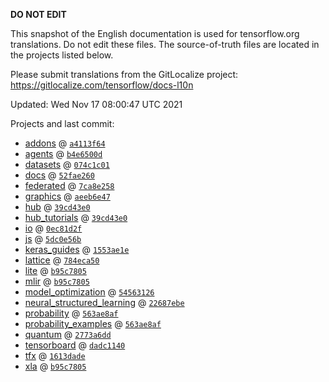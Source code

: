 __DO NOT EDIT__

This snapshot of the English documentation is used for tensorflow.org
translations. Do not edit these files. The source-of-truth files are located in
the projects listed below.

Please submit translations from the GitLocalize project: https://gitlocalize.com/tensorflow/docs-l10n

Updated: Wed Nov 17 08:00:47 UTC 2021

Projects and last commit:

- [addons](https://github.com/tensorflow/addons/tree/master/docs) @ <a href='https://github.com/tensorflow/addons/commit/a4113f64cec185148a7d7cd83be86f4fc05d71a6'><code>a4113f64</code></a>
- [agents](https://github.com/tensorflow/agents/tree/master/docs) @ <a href='https://github.com/tensorflow/agents/commit/b4e6500dd6bd05b20ed7d14fbf5b544324f78d78'><code>b4e6500d</code></a>
- [datasets](https://github.com/tensorflow/datasets/tree/master/docs) @ <a href='https://github.com/tensorflow/datasets/commit/074c1c010b712d90310207d839bc6d36ded594be'><code>074c1c01</code></a>
- [docs](https://github.com/tensorflow/docs/tree/master/site/en) @ <a href='https://github.com/tensorflow/docs/commit/52fae260a5df67516377549fcfb3bca58b0250dd'><code>52fae260</code></a>
- [federated](https://github.com/tensorflow/federated/tree/main/docs) @ <a href='https://github.com/tensorflow/federated/commit/7ca8e2587bc1ba30462c52f40909db2057b80a67'><code>7ca8e258</code></a>
- [graphics](https://github.com/tensorflow/graphics/tree/master/tensorflow_graphics/g3doc) @ <a href='https://github.com/tensorflow/graphics/commit/aeeb6e4753b8561ecfd39234ceea1436cd65e89e'><code>aeeb6e47</code></a>
- [hub](https://github.com/tensorflow/hub/tree/master/docs) @ <a href='https://github.com/tensorflow/hub/commit/39cd43e0130b81cbb724c16cbcc9b5516ffb4391'><code>39cd43e0</code></a>
- [hub_tutorials](https://github.com/tensorflow/hub/tree/master/examples/colab) @ <a href='https://github.com/tensorflow/hub/commit/39cd43e0130b81cbb724c16cbcc9b5516ffb4391'><code>39cd43e0</code></a>
- [io](https://github.com/tensorflow/io/tree/master/docs) @ <a href='https://github.com/tensorflow/io/commit/0ec81d2fafdfc2c82d9fd6aa561d1a02f75754f2'><code>0ec81d2f</code></a>
- [js](https://github.com/tensorflow/tfjs-website/tree/master/docs) @ <a href='https://github.com/tensorflow/tfjs-website/commit/5dc0e56b49ce2138479de36c315ca0e81671ff94'><code>5dc0e56b</code></a>
- [keras_guides](https://github.com/tensorflow/docs/tree/snapshot-keras/site/en/guide/keras) @ <a href='https://github.com/tensorflow/docs/commit/1553ae1e4a149be71703e2ee60173b3d1e0e8c00'><code>1553ae1e</code></a>
- [lattice](https://github.com/tensorflow/lattice/tree/master/docs) @ <a href='https://github.com/tensorflow/lattice/commit/784eca50cbdfedf39f183cc7d298c9fe376b69c0'><code>784eca50</code></a>
- [lite](https://github.com/tensorflow/tensorflow/tree/master/tensorflow/lite/g3doc) @ <a href='https://github.com/tensorflow/tensorflow/commit/b95c78057e48c9b523860400cf73ab83346c6096'><code>b95c7805</code></a>
- [mlir](https://github.com/tensorflow/tensorflow/tree/master/tensorflow/compiler/mlir/g3doc) @ <a href='https://github.com/tensorflow/tensorflow/commit/b95c78057e48c9b523860400cf73ab83346c6096'><code>b95c7805</code></a>
- [model_optimization](https://github.com/tensorflow/model-optimization/tree/master/tensorflow_model_optimization/g3doc) @ <a href='https://github.com/tensorflow/model-optimization/commit/54563126295ab5833c7358bcf3cee65ed4001e09'><code>54563126</code></a>
- [neural_structured_learning](https://github.com/tensorflow/neural-structured-learning/tree/master/g3doc) @ <a href='https://github.com/tensorflow/neural-structured-learning/commit/22687ebe125307d1c79a540c48a2c24d66aa8414'><code>22687ebe</code></a>
- [probability](https://github.com/tensorflow/probability/tree/main/tensorflow_probability/g3doc) @ <a href='https://github.com/tensorflow/probability/commit/563ae8afa5b728375e05f4455f4cc518b0714555'><code>563ae8af</code></a>
- [probability_examples](https://github.com/tensorflow/probability/tree/main/tensorflow_probability/examples/jupyter_notebooks) @ <a href='https://github.com/tensorflow/probability/commit/563ae8afa5b728375e05f4455f4cc518b0714555'><code>563ae8af</code></a>
- [quantum](https://github.com/tensorflow/quantum/tree/master/docs) @ <a href='https://github.com/tensorflow/quantum/commit/2773a6dde43f0039254551af56c2e9519f4787c0'><code>2773a6dd</code></a>
- [tensorboard](https://github.com/tensorflow/tensorboard/tree/master/docs) @ <a href='https://github.com/tensorflow/tensorboard/commit/dadc1140b72bba6f275a302d5bfc491e5eb7b7d6'><code>dadc1140</code></a>
- [tfx](https://github.com/tensorflow/tfx/tree/master/docs) @ <a href='https://github.com/tensorflow/tfx/commit/1613dade4725ba22e646466ea5d58dc134a80867'><code>1613dade</code></a>
- [xla](https://github.com/tensorflow/tensorflow/tree/master/tensorflow/compiler/xla/g3doc) @ <a href='https://github.com/tensorflow/tensorflow/commit/b95c78057e48c9b523860400cf73ab83346c6096'><code>b95c7805</code></a>

